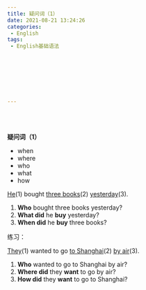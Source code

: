 ```yaml
---
title: 疑问词（1）
date: 2021-08-21 13:24:26
categories:
 - English
tags:
 - English基础语法








---
```


<br>
<br>



**疑问词（1）**

* when
* where
* who
* what
* how

<u>He</u>(1) bought <u>three books</u>(2) <u>yesterday</u>(3).

1. **Who** bought three books yesterday?
2. **What did** he **buy** yesterday?
3. **When did** he **buy** three books?

练习：

<u>They</u>(1) wanted to go <u>to Shanghai</u>(2) <u>by air</u>(3).

1. **Who** wanted to go to Shanghai by air?
2. **Where did** they **want** to go by air?
3. **How did** they **want** to go to Shanghai? 

